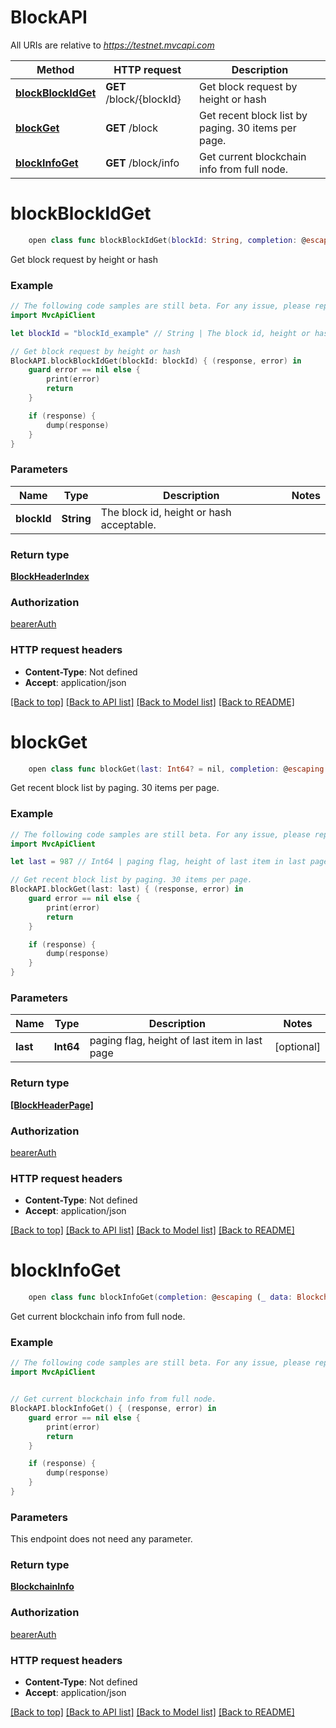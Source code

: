 # BlockAPI

All URIs are relative to *https://testnet.mvcapi.com*

Method | HTTP request | Description
------------- | ------------- | -------------
[**blockBlockIdGet**](BlockAPI.md#blockblockidget) | **GET** /block/{blockId} | Get block request by height or hash
[**blockGet**](BlockAPI.md#blockget) | **GET** /block | Get recent block list by paging. 30 items per page.
[**blockInfoGet**](BlockAPI.md#blockinfoget) | **GET** /block/info | Get current blockchain info from full node.


# **blockBlockIdGet**
```swift
    open class func blockBlockIdGet(blockId: String, completion: @escaping (_ data: BlockHeaderIndex?, _ error: Error?) -> Void)
```

Get block request by height or hash

### Example 
```swift
// The following code samples are still beta. For any issue, please report via http://github.com/OpenAPITools/openapi-generator/issues/new
import MvcApiClient

let blockId = "blockId_example" // String | The block id, height or hash acceptable.

// Get block request by height or hash
BlockAPI.blockBlockIdGet(blockId: blockId) { (response, error) in
    guard error == nil else {
        print(error)
        return
    }

    if (response) {
        dump(response)
    }
}
```

### Parameters

Name | Type | Description  | Notes
------------- | ------------- | ------------- | -------------
 **blockId** | **String** | The block id, height or hash acceptable. | 

### Return type

[**BlockHeaderIndex**](BlockHeaderIndex.md)

### Authorization

[bearerAuth](../README.md#bearerAuth)

### HTTP request headers

 - **Content-Type**: Not defined
 - **Accept**: application/json

[[Back to top]](#) [[Back to API list]](../README.md#documentation-for-api-endpoints) [[Back to Model list]](../README.md#documentation-for-models) [[Back to README]](../README.md)

# **blockGet**
```swift
    open class func blockGet(last: Int64? = nil, completion: @escaping (_ data: [BlockHeaderPage]?, _ error: Error?) -> Void)
```

Get recent block list by paging. 30 items per page.

### Example 
```swift
// The following code samples are still beta. For any issue, please report via http://github.com/OpenAPITools/openapi-generator/issues/new
import MvcApiClient

let last = 987 // Int64 | paging flag, height of last item in last page (optional)

// Get recent block list by paging. 30 items per page.
BlockAPI.blockGet(last: last) { (response, error) in
    guard error == nil else {
        print(error)
        return
    }

    if (response) {
        dump(response)
    }
}
```

### Parameters

Name | Type | Description  | Notes
------------- | ------------- | ------------- | -------------
 **last** | **Int64** | paging flag, height of last item in last page | [optional] 

### Return type

[**[BlockHeaderPage]**](BlockHeaderPage.md)

### Authorization

[bearerAuth](../README.md#bearerAuth)

### HTTP request headers

 - **Content-Type**: Not defined
 - **Accept**: application/json

[[Back to top]](#) [[Back to API list]](../README.md#documentation-for-api-endpoints) [[Back to Model list]](../README.md#documentation-for-models) [[Back to README]](../README.md)

# **blockInfoGet**
```swift
    open class func blockInfoGet(completion: @escaping (_ data: BlockchainInfo?, _ error: Error?) -> Void)
```

Get current blockchain info from full node.

### Example 
```swift
// The following code samples are still beta. For any issue, please report via http://github.com/OpenAPITools/openapi-generator/issues/new
import MvcApiClient


// Get current blockchain info from full node.
BlockAPI.blockInfoGet() { (response, error) in
    guard error == nil else {
        print(error)
        return
    }

    if (response) {
        dump(response)
    }
}
```

### Parameters
This endpoint does not need any parameter.

### Return type

[**BlockchainInfo**](BlockchainInfo.md)

### Authorization

[bearerAuth](../README.md#bearerAuth)

### HTTP request headers

 - **Content-Type**: Not defined
 - **Accept**: application/json

[[Back to top]](#) [[Back to API list]](../README.md#documentation-for-api-endpoints) [[Back to Model list]](../README.md#documentation-for-models) [[Back to README]](../README.md)

